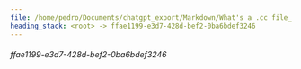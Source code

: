 ```yaml
---
file: /home/pedro/Documents/chatgpt_export/Markdown/What's a .cc file_.md
heading_stack: <root> -> ffae1199-e3d7-428d-bef2-0ba6bdef3246
---
```

###### ffae1199-e3d7-428d-bef2-0ba6bdef3246
